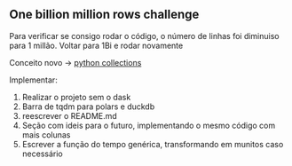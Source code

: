 ## One billion million rows challenge

Para verificar se consigo rodar o código, o número de linhas foi diminuiso para 1 millão. Voltar para 1Bi e rodar novamente

Conceito novo -> [python collections](https://docs.python.org/3/library/collections.html#module-collections)

Implementar:
1. Realizar o projeto sem o dask
2. Barra de tqdm para polars e duckdb
3. reescrever o README.md
4. Seção com ideis para o futuro, implementando o mesmo código com mais colunas
5. Escrever a função do tempo genérica, transformando em munitos caso necessário